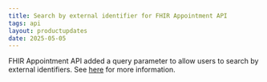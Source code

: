 ```yaml
---
title: Search by external identifier for FHIR Appointment API 
tags: api
layout: productupdates
date: 2025-05-05
---
```

FHIR Appointment API added a query parameter to allow users to search by external identifiers. See [here](/api/appointment/#search) for more information.
